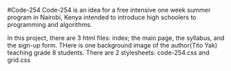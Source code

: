 #Code-254
Code-254 is an idea for a free intensive one week summer program in Nairobi, Kenya intended to introduce high schoolers to programming and algorithms.

In this project, there are 3 html files: index; the main page, the syllabus, and the sign-up form. THere is one background image of the author(Tito Yak) teaching grade 8 students. There are 2 stylesheets: code-254.css and grid.css

